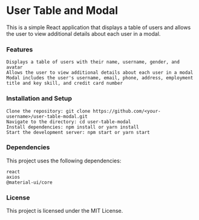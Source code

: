 # User Table and Modal

This is a simple React application that displays a table of users and allows the user to view additional details about each user in a modal.
### Features

    Displays a table of users with their name, username, gender, and avatar
    Allows the user to view additional details about each user in a modal
    Modal includes the user's username, email, phone, address, employment title and key skill, and credit card number

### Installation and Setup

    Clone the repository: git clone https://github.com/<your-username>/user-table-modal.git
    Navigate to the directory: cd user-table-modal
    Install dependencies: npm install or yarn install
    Start the development server: npm start or yarn start

### Dependencies

This project uses the following dependencies:

    react
    axios
    @material-ui/core

### License

This project is licensed under the MIT License.
